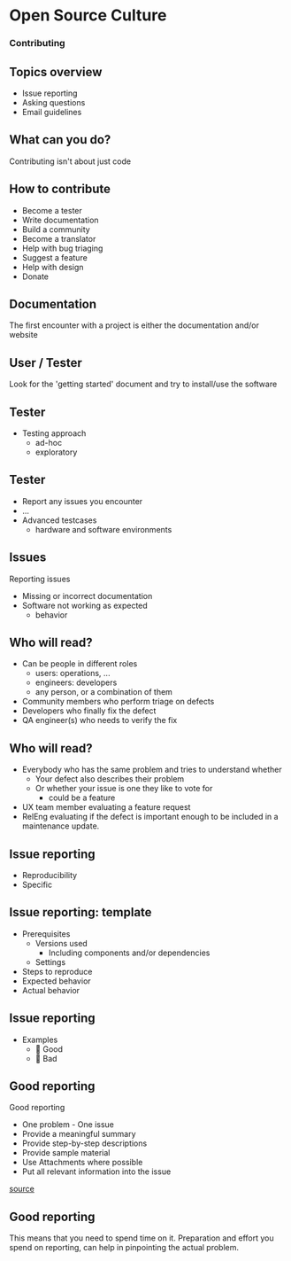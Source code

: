 # Open Source Culture

### Contributing


## Topics overview

  * Issue reporting
  * Asking questions
  * Email guidelines


## What can you do?
Contributing isn't about just code


## How to contribute

  * Become a tester
  * Write documentation
  * Build a community
  * Become a translator
  * Help with bug triaging
  * Suggest a feature
  * Help with design
  * Donate


## Documentation
The first encounter with a project is either the documentation and/or website


## User / Tester
Look for the 'getting started' document and try to install/use the software


## Tester

  * Testing approach
    * ad-hoc
    * exploratory


## Tester

  * Report any issues you encounter
  * ...
  * Advanced testcases
    * hardware and software environments


## Issues
Reporting issues

  * Missing or incorrect documentation
  * Software not working as expected
    * behavior


## Who will read?

  * Can be people in different roles
    * users: operations, ...
    * engineers: developers
    * any person, or a combination of them
  * Community members who perform triage on defects
  * Developers who finally fix the defect
  * QA engineer(s) who needs to verify the fix


## Who will read?

  * Everybody who has the same problem and tries to understand whether
    * Your defect also describes their problem
    * Or whether your issue is one they like to vote for
      * could be a feature
  * UX team member evaluating a feature request
  * RelEng evaluating if the defect is important enough to be included
    in a maintenance update.


## Issue reporting

  * Reproducibility
  * Specific


## Issue reporting: template

  * Prerequisites
    * Versions used
      * Including components and/or dependencies
    * Settings
  * Steps to reproduce
  * Expected behavior
  * Actual behavior


## Issue reporting

  * Examples
    * 🙂 Good
    * 🙁 Bad


## Good reporting
Good reporting 

  * One problem - One issue
  * Provide a meaningful summary
  * Provide step-by-step descriptions
  * Provide sample material
  * Use Attachments where possible
  * Put all relevant information into the issue

[source](http://www.openoffice.org/qa/issue_handling/basic_rules.html)


## Good reporting
This means that you need to spend time on it. Preparation and effort you spend
on reporting, can help in pinpointing the actual problem.

